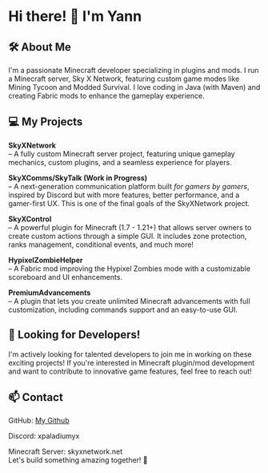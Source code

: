 # Hi there! 👋 I'm Yann  
## 🛠 About Me  
I'm a passionate Minecraft developer specializing in plugins and mods. I run a Minecraft server, Sky X Network, featuring custom game modes like Mining Tycoon and Modded Survival. I love coding in Java (with Maven) and creating Fabric mods to enhance the gameplay experience.  

## 💻 My Projects  
**SkyXNetwork**  
– A fully custom Minecraft server project, featuring unique gameplay mechanics, custom plugins, and a seamless experience for players. 

**SkyXComms/SkyTalk (Work in Progress)**  
– A next-generation communication platform built *for gamers by gamers*, inspired by Discord but with more features, better performance, and a gamer-first UX. This is one of the final goals of the SkyXNetwork project. 

**SkyXControl**  
– A powerful plugin for Minecraft (1.7 - 1.21+) that allows server owners to create custom actions through a simple GUI. It includes zone protection, ranks management, conditional events, and much more!  

**HypixelZombieHelper**  
– A Fabric mod improving the Hypixel Zombies mode with a customizable scoreboard and UI enhancements.  

**PremiumAdvancements**  
– A plugin that lets you create unlimited Minecraft advancements with full customization, including commands support and an easy-to-use GUI.  
## 🚀 Looking for Developers!    
I'm actively looking for talented developers to join me in working on these exciting projects! If you're interested in Minecraft plugin/mod development and want to contribute to innovative game features, feel free to reach out!  

## 📫 Contact  
GitHub: [My Github](https://github.com/XPaladiumyX)  

Discord: xpaladiumyx  

Minecraft Server: skyxnetwork.net  
Let's build something amazing together! 🚀  
